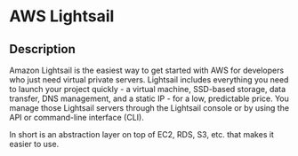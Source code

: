 # AWS Lightsail

## Description

Amazon Lightsail is the easiest way to get started with AWS for developers who just need virtual private servers. Lightsail includes everything you need to launch your project quickly - a virtual machine, SSD-based storage, data transfer, DNS management, and a static IP - for a low, predictable price. You manage those Lightsail servers through the Lightsail console or by using the API or command-line interface (CLI).

In short is an abstraction layer on top of EC2, RDS, S3, etc. that makes it easier to use.

